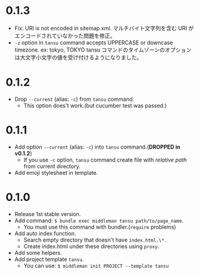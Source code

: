 # 0.1.3

- Fix: URI is not encoded in sitemap.xml. 
  マルチバイト文字列を含む URI がエンコードされていなかった問題を修正。
- `-z` option in `tansu` command accepts UPPERCASE or downcase timezone. ex: tokyo, TOKYO
  tansu コマンドのタイムゾーンのオプションは大文字小文字の値を受け付けるようになりました。

# 0.1.2

- Drop `--current` (alias: `-c`) from `tansu` command.
    - This option does't work.(but cucumber test was passed.)

# 0.1.1

- Add option `--current` (alias: `-c`) into `tansu` command.(__DROPPED in v0.1.2__)
    - If you use `-c` option, `tansu` command create file with _relative path_ from current directory.
- Add emoji stylesheet in template.

# 0.1.0

- Release 1st stable version.
- Add command: `$ bundle exec middleman tansu path/to/page_name`.
    - You must use this command with bundler.(`require` problems)
- Add auto index function.
    - Search empty directory that doesn't have `index.html.\*`.
    - Create index.html under these directories using `proxy`.
- Add some helpers.
- Add project template `tansu`.
    - You can use: `$ middleman init PROJECT --template tansu`
